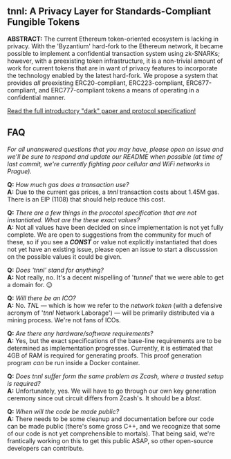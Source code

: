 ## tnnl: A Privacy Layer for Standards-Compliant Fungible Tokens

**ABSTRACT:** The current Ethereum token-oriented ecosystem is lacking in
privacy. With the 'Byzantium' hard-fork to the Ethereum network,
it became possible to implement a confidential transaction system
using zk-SNARKs; however, with a preexisting token infrastructure,
it is a non-trivial amount of work for current tokens that are in
want of privacy features to incorporate the technology enabled by
the latest hard-fork. We propose a system that provides 
_all_ preexisting ERC20-compliant, ERC223-compliant, ERC677-compliant, and ERC777-compliant tokens
a means of operating in a confidential manner.

[Read the full introductory "dark" paper and protocol specification!](../master/tnnl.pdf)

## FAQ

*For all unanswered questions that you may have, please open an issue and we'll be sure to respond and update our README when possible (at time of last commit, we're currently fighting poor cellular and WiFi networks in Prague).*

**Q:** *How much gas does a transaction use?*
<br />
**A:** Due to the current gas prices, a *tnnl* transaction costs about 1.45M gas. There is an EIP (1108) that should help reduce this cost.

**Q:** *There are a few things in the procotol specification that are not instantiated. What are the these exact values?*
<br />
**A:** Not all values have been decided on since implementation is not yet fully complete. We are open to suggestions from the community for much of these, so if you see a ***CONST*** or value not explicitly instantiated that does not yet have an existing issue, please open an issue to start a discusssion on the possible values it could be given.

**Q:** *Does '*tnnl*' stand for anything?*
<br />
**A:** Not really, no. It's a decent mispelling of '*tunnel*' that we were able to get a domain for. 😉

**Q:** *Will there be an ICO?*
<br />
**A:** No. *TNL* — which is how we refer to the *network token* (with a defensive acronym of '*tnnl* Network Laborage') — will be primarily distributed via a mining process. We're not fans of ICOs.

**Q:** *Are there any hardware/software requirements?*
<br />
**A:** Yes, but the exact specifications of the base-line requirements are to be determined as implementation progresses. Currently, it is estimated that 4GB of RAM is required for generating proofs. This proof generation program *can* be run inside a Docker container.

**Q:** *Does *tnnl* suffer form the same problem as Zcash, where a trusted setup is required?*
<br />
**A:** Unfortunately, yes. We will have to go through our own key generation ceremony since out circuit differs from Zcash's. It should be a *blast*.

**Q:** *When will the code be made public?*
<br />
**A:** There needs to be some cleanup and documentation before our code can be made public (there's some gross C++, and we recognize that some of our code is not yet comprehensible to mortals). That being said, we're frantically working on this to get this public ASAP, so other open-source developers can contribute.
